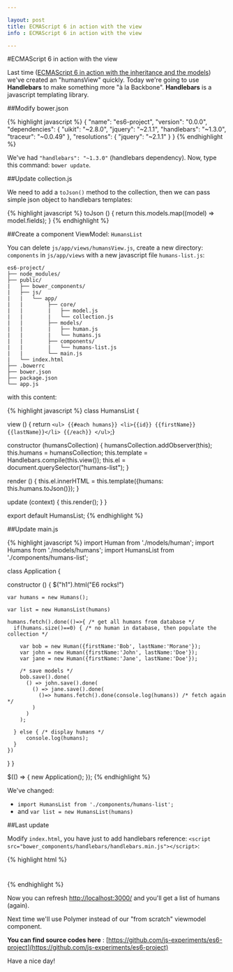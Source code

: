 ```yaml
---

layout: post
title: ECMAScript 6 in action with the view
info : ECMAScript 6 in action with the view

---
```


#ECMAScript 6 in action with the view

Last time ([ECMAScript 6 in action with the inheritance and the models](http://k33g.github.io/2014/07/05/ES6-IN-ACTION-WITH-MODELS.html)) we've created an "humansView" quickly. Today we're going to use **Handlebars** to make something more "à la Backbone". **Handlebars** is a javascript templating library.

##Modify bower.json

{% highlight javascript %}
{
  "name": "es6-project",
  "version": "0.0.0",
  "dependencies": {
    "uikit": "~2.8.0",
    "jquery": "~2.1.1",
    "handlebars": "~1.3.0",
    "traceur": "~0.0.49"
  },
  "resolutions": {
    "jquery": "~2.1.1"
  }
}
{% endhighlight %}

We've had `"handlebars": "~1.3.0"` (handlebars dependency). Now, type this command: `bower update`.

##Update collection.js

We need to add a `toJson()` method to the collection, then we can pass simple json object to handlebars templates:

{% highlight javascript %}
toJson () {
  return this.models.map((model) => model.fields);
}
{% endhighlight %}

##Create a component ViewModel: `HumansList`

You can delete `js/app/views/humansView.js`, create a new directory: `components` in `js/app/views` with a new javascript file `humans-list.js`:

    es6-project/
    ├── node_modules/
    ├── public/   
    |   ├── bower_components/  
    |   ├── js/          
    |   |   └── app/
    |   |        ├── core/
    |   |        |   ├── model.js    
    |   |        |   └── collection.js      
    |   |        ├── models/
    |   |        |   ├── human.js    
    |   |        |   └── humans.js  
    |   |        ├── components/    
    |   |        |   └── humans-list.js      
    |   |        └── main.js
    |   └── index.html
    ├── .bowerrc
    ├── bower.json
    ├── package.json    
    └── app.js

with this content:

{% highlight javascript %}
class HumansList {

  view ()  { return `
    <ul>
      {{#each humans}}
      <li>{{id}} {{firstName}} {{lastName}}</li>
      {{/each}}
    </ul>
  `;}

  constructor (humansCollection) {
    humansCollection.addObserver(this);
    this.humans = humansCollection;
    this.template = Handlebars.compile(this.view());
    this.el = document.querySelector("humans-list");
  }

  render () {
    this.el.innerHTML = this.template({humans: this.humans.toJson()});
  }

  update (context) {
    this.render();
  }
}

export default HumansList;
{% endhighlight %}

##Update main.js

{% highlight javascript %}
import Human from './models/human';
import Humans from './models/humans';
import HumansList from './components/humans-list';

class Application {

  constructor () {
    $("h1").html("E6 rocks!")

    var humans = new Humans();

    var list = new HumansList(humans)

    humans.fetch().done(()=>{ /* get all humans from database */
      if(humans.size()==0) { /* no human in database, then populate the collection */

        var bob = new Human({firstName:'Bob', lastName:'Morane'});
        var john = new Human({firstName:'John', lastName:'Doe'});
        var jane = new Human({firstName:'Jane', lastName:'Doe'});

        /* save models */
        bob.save().done(
          () => john.save().done(
            () => jane.save().done(
              ()=> humans.fetch().done(console.log(humans)) /* fetch again */
            )
          )
        );

      } else { /* display humans */
          console.log(humans);
      }
    })
  }
}

$(() => {
  new Application();
});
{% endhighlight %}

We've changed:

- `import HumansList from './components/humans-list';`
- and `var list = new HumansList(humans)`

##Last update

Modify `index.html`, you have just to add handlebars reference: `<script src="bower_components/handlebars/handlebars.min.js"></script>`:

{% highlight html %}
<!DOCTYPE html>
<html>
<head lang="en">
  <meta charset="UTF-8">
  <title>es6-project</title>
  <meta name="viewport" content="width=device-width; initial-scale=1.0; maximum-scale=1.0; user-scalable=0;" />
  <link rel="icon" sizes="196x196" href="html5.png">
  <meta name="mobile-web-app-capable" content="yes">
  <link rel="stylesheet" href="bower_components/uikit/dist/css/uikit.almost-flat.min.css" />
</head>

<body style="padding: 20px">
  <h1></h1>
  <humans-list></humans-list>

  <script src="bower_components/jquery/dist/jquery.min.js"></script>
  <script src="bower_components/handlebars/handlebars.min.js"></script>
  <script src="bower_components/traceur/traceur.js"></script>

  <script>
    System.import('js/app/main');
  </script>
</body>
</html>
{% endhighlight %}

Now you can refresh [http://localhost:3000/](http://localhost:3000/) and you'll get a list of humans (again).

Next time we'll use Polymer instead of our "from scratch" viewmodel component.

**You can find source codes here** : [https://github.com/js-experiments/es6-project](https://github.com/js-experiments/es6-project)

Have a nice day!
